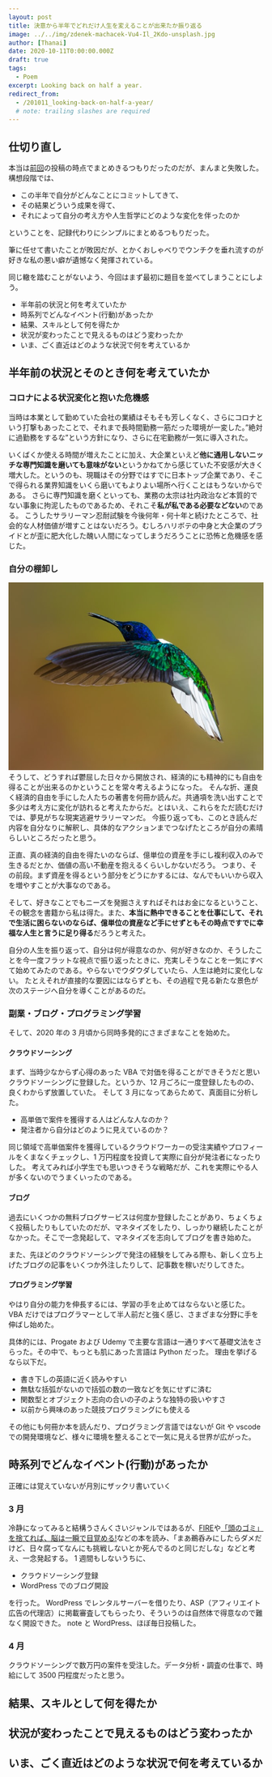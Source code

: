 ```yaml
---
layout: post
title: 決意から半年でどれだけ人生を変えることが出来たか振り返る
image: ../../img/zdenek-machacek-Vu4-Il_2Kdo-unsplash.jpg
author: [Thanai]
date: 2020-10-11T0:00:00.000Z
draft: true
tags:
  - Poem
excerpt: Looking back on half a year.
redirect_from:
  - /201011_looking-back-on-half-a-year/
  # note: trailing slashes are required
---
```


## 仕切り直し

本当は[前回](https://dev.thanaism.com/201009_self-analysis/)の投稿の時点でまとめきるつもりだったのだが、まんまと失敗した。
構想段階では、

- この半年で自分がどんなことにコミットしてきて、
- その結果どういう成果を得て、
- それによって自分の考え方や人生哲学にどのような変化を伴ったのか

ということを、記録代わりにシンプルにまとめるつもりだった。

筆に任せて書いたことが敗因だが、とかくおしゃべりでウンチクを垂れ流すのが好きな私の悪い癖が遺憾なく発揮されている。

同じ轍を踏むことがないよう、今回はまず最初に題目を並べてしまうことにしよう。

- 半年前の状況と何を考えていたか
- 時系列でどんなイベント(行動)があったか
- 結果、スキルとして何を得たか
- 状況が変わったことで見えるものはどう変わったか
- いま、ごく直近はどのような状況で何を考えているか

## 半年前の状況とそのとき何を考えていたか

### コロナによる状況変化と抱いた危機感

当時は本業として勤めていた会社の業績はそもそも芳しくなく、さらにコロナという打撃もあったことで、それまで長時間勤務一筋だった環境が一変した。”絶対に過勤務をするな”という方針になり、さらに在宅勤務が一気に導入された。

いくばくか使える時間が増えたことに加え、大企業といえど**他に通用しないニッチな専門知識を磨いても意味がない**というかねてから感じていた不安感が大きく増大した。というのも、現職はその分野ではすでに日本トップ企業であり、そこで得られる業界知識をいくら磨いてもよりよい場所へ行くことはもうないからである。
さらに専門知識を磨くといっても、業務の太宗は社内政治など本質的でない事象に拘泥したものであるため、それこそ**私が私である必要などない**のである。
こうしたサラリーマン忍耐試験を今後何年・何十年と続けたところで、社会的な人材価値が増すことはないだろう。むしろハリボテの中身と大企業のプライドとが歪に肥大化した醜い人間になってしまうだろうことに恐怖と危機感を感じた。

### 自分の棚卸し

![img](../../img/zdenek-machacek-Vu4-Il_2Kdo-unsplash.jpg)
そうして、どうすれば鬱屈した日々から開放され、経済的にも精神的にも自由を得ることが出来るのかということを常々考えるようになった。
そんな折、運良く経済的自由を手にした人たちの著書を何冊か読んだ。共通項を洗い出すことで多少は考え方に変化が訪れると考えたからだ。とはいえ、これらをただ読むだけでは、夢見がちな現実逃避サラリーマンだ。
今振り返っても、このとき読んだ内容を自分なりに解釈し、具体的なアクションまでつなげたところが自分の素晴らしいところだったと思う。

正直、真の経済的自由を得たいのならば、億単位の資産を手にし複利収入のみで生きるだとか、価値の高い不動産を抱えるくらいしかないだろう。
つまり、その前段。まず資産を得るという部分をどうにかするには、なんでもいいから収入を増やすことが大事なのである。

そして、好きなことでもニーズを発掘さえすればそれはお金になるということ、その観念を書籍から私は得た。また、**本当に熱中できることを仕事にして、それで生活に困らないのならば、億単位の資産など手にせずともその時点ですでに幸福な人生と言うに足り得る**だろうと考えた。

自分の人生を振り返って、自分は何が得意なのか、何が好きなのか、そうしたことを今一度フラットな視点で振り返ったときに、充実しそうなことを一気にすべて始めてみたのである。やらないでウダウダしていたら、人生は絶対に変化しない。
たとえそれが直接的な要因にはならずとも、その過程で見る新たな景色が次のステージへ自分を導くことがあるのだ。

### 副業・ブログ・プログラミング学習

そして、2020 年の 3 月頃から同時多発的にさまざまなことを始めた。

#### クラウドソーシング

まず、当時少なからず心得のあった VBA で対価を得ることができそうだと思いクラウドソーシングに登録した。というか、12 月ごろに一度登録したものの、良くわからず放置していた。
そして 3 月になってあらためて、真面目に分析した。

- 高単価で案件を獲得する人はどんな人なのか？
- 発注者から自分はどのように見えているのか？

同じ領域で高単価案件を獲得しているクラウドワーカーの受注実績やプロフィールをくまなくチェックし、1 万円程度を投資して実際に自分が発注者になったりした。
考えてみれば小学生でも思いつきそうな戦略だが、これを実際にやる人が多くないのでうまくいったのである。

#### ブログ

過去にいくつかの無料ブログサービスは何度か登録したことがあり、ちょくちょく投稿したりもしていたのだが、マネタイズをしたり、しっかり継続したことがなかった。そこで一念発起して、マネタイズを志向してブログを書き始めた。

また、先ほどのクラウドソーシングで発注の経験をしてみる際も、新しく立ち上げたブログの記事をいくつか外注したりして、記事数を稼いだりしてきた。

#### プログラミング学習

やはり自分の能力を伸長するには、学習の手を止めてはならないと感じた。
VBA だけではプログラマーとして半人前だと強く感じ、さまざまな分野に手を伸ばし始めた。

具体的には、Progate および Udemy で主要な言語は一通りすべて基礎文法をさらった。その中で、もっとも肌にあった言語は Python だった。
理由を挙げるなら以下だ。

- 書き下しの英語に近く読みやすい
- 無駄な括弧がないので括弧の数の一致などを気にせずに済む
- 関数型とオブジェクト志向の合いの子のような独特の扱いやすさ
- 以前から興味のあった競技プログラミングにも使える

その他にも何冊か本を読んだり、プログラミング言語ではないが Git や vscode での開発環境など、様々に環境を整えることで一気に見える世界が広がった。

## 時系列でどんなイベント(行動)があったか

正確には覚えていないが月別にザックリ書いていく

### 3 月

冷静になってみると結構うさんくさいジャンルではあるが、[FIRE](https://amzn.to/371rijP)や[「頭のゴミ」を捨てれば、脳は一瞬で目覚める!](https://amzn.to/3iXv6oC)などの本を読み、「まあ鵜呑みにしたらダメだけど、日々腐ってなんにも挑戦しないとか死んでるのと同じだしな」などと考え、一念発起する。
1 週間もしないうちに、

- クラウドソーシング登録
- WordPress でのブログ開設

を行った。
WordPress でレンタルサーバーを借りたり、ASP（アフィリエイト広告の代理店）に掲載審査してもらったり、そういうのは自然体で得意なので難なく開設できた。
note と WordPress、ほぼ毎日投稿した。

### 4 月

クラウドソーシングで数万円の案件を受注した。データ分析・調査の仕事で、時給にして 3500 円程度だったと思う。

## 結果、スキルとして何を得たか

## 状況が変わったことで見えるものはどう変わったか

## いま、ごく直近はどのような状況で何を考えているか
